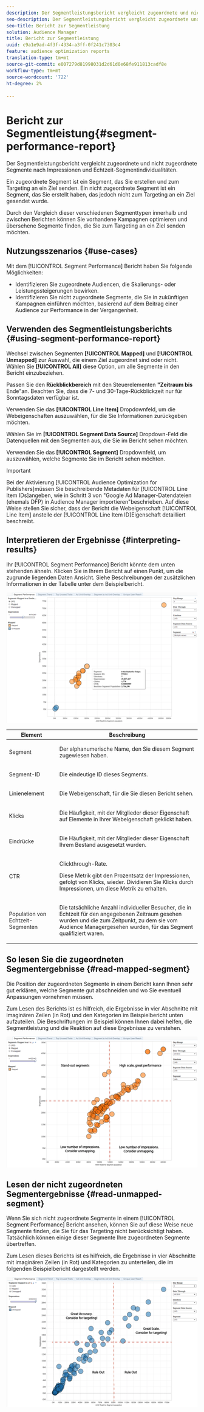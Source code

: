 ```yaml
---
description: Der Segmentleistungsbericht vergleicht zugeordnete und nicht zugeordnete Segmente nach Impressionen und Echtzeit-Segmentindividualitäten. Ein zugeordnete Segment ist ein Segment, das Sie erstellen und zum Targeting an ein Ziel senden. Ein nicht zugeordnete Segment ist ein Segment, das Sie erstellt haben, das jedoch nicht zum Targeting an ein Ziel gesendet wurde. Durch den Vergleich dieser verschiedenen Segmenttypen innerhalb und zwischen Berichten können Sie vorhandene Kampagnen optimieren und übersehene Segmente finden, die Sie zum Targeting an ein Ziel senden möchten.
seo-description: Der Segmentleistungsbericht vergleicht zugeordnete und nicht zugeordnete Segmente nach Impressionen und Echtzeit-Segmentindividualitäten. Ein zugeordnete Segment ist ein Segment, das Sie erstellen und zum Targeting an ein Ziel senden. Ein nicht zugeordnete Segment ist ein Segment, das Sie erstellt haben, das jedoch nicht zum Targeting an ein Ziel gesendet wurde. Durch den Vergleich dieser verschiedenen Segmenttypen innerhalb und zwischen Berichten können Sie vorhandene Kampagnen optimieren und übersehene Segmente finden, die Sie zum Targeting an ein Ziel senden möchten.
seo-title: Bericht zur Segmentleistung
solution: Audience Manager
title: Bericht zur Segmentleistung
uuid: c9a1e9ad-4f3f-4334-a3ff-0f241c7303c4
feature: audience optimization reports
translation-type: tm+mt
source-git-commit: e007279d81998031d2d61d0e68fe911813cadf8e
workflow-type: tm+mt
source-wordcount: '722'
ht-degree: 2%

---
```



# Bericht zur Segmentleistung{#segment-performance-report}

Der Segmentleistungsbericht vergleicht zugeordnete und nicht zugeordnete Segmente nach Impressionen und Echtzeit-Segmentindividualitäten.

Ein zugeordnete Segment ist ein Segment, das Sie erstellen und zum Targeting an ein Ziel senden. Ein nicht zugeordnete Segment ist ein Segment, das Sie erstellt haben, das jedoch nicht zum Targeting an ein Ziel gesendet wurde.

Durch den Vergleich dieser verschiedenen Segmenttypen innerhalb und zwischen Berichten können Sie vorhandene Kampagnen optimieren und übersehene Segmente finden, die Sie zum Targeting an ein Ziel senden möchten.

## Nutzungsszenarios {#use-cases}

Mit dem [!UICONTROL Segment Performance] Bericht haben Sie folgende Möglichkeiten:

* Identifizieren Sie zugeordnete Audiencen, die Skalierungs- oder Leistungssteigerungen bewirken.
* Identifizieren Sie nicht zugeordnete Segmente, die Sie in zukünftigen Kampagnen einführen möchten, basierend auf dem Beitrag einer Audience zur Performance in der Vergangenheit.

## Verwenden des Segmentleistungsberichts {#using-segment-performance-report}

Wechsel zwischen Segmenten **[!UICONTROL Mapped]** und **[!UICONTROL Unmapped]** zur Auswahl, die einem Ziel zugeordnet sind oder nicht. Wählen Sie **[!UICONTROL All]** diese Option, um alle Segmente in den Bericht einzubeziehen.

Passen Sie den **Rückblickbereich** mit den Steuerelementen **&quot;Zeitraum bis** Ende&quot;an. Beachten Sie, dass die 7- und 30-Tage-Rückblickzeit nur für Sonntagsdaten verfügbar ist.

Verwenden Sie das **[!UICONTROL Line Item]** Dropdownfeld, um die Webeigenschaften auszuwählen, für die Sie Informationen zurückgeben möchten.

Wählen Sie im **[!UICONTROL Segment Data Source]** Dropdown-Feld die Datenquellen mit den Segmenten aus, die Sie im Bericht sehen möchten.

Verwenden Sie das **[!UICONTROL Segment]** Dropdownfeld, um auszuwählen, welche Segmente Sie im Bericht sehen möchten.

>[!IMPORTANT]
>
>Bei der Aktivierung [!UICONTROL Audience Optimization for Publishers]müssen Sie beschreibende Metadaten für [!UICONTROL Line Item IDs]angeben, wie in Schritt 3 von &quot;Google Ad Manager-Datendateien (ehemals DFP) in Audience Manager [](../../../reporting/audience-optimization-reports/aor-publishers/import-dfp.md)importieren&quot;beschrieben. Auf diese Weise stellen Sie sicher, dass der Bericht die Webeigenschaft [!UICONTROL Line Item] anstelle der [!UICONTROL Line Item ID]Eigenschaft detailliert beschreibt.

## Interpretieren der Ergebnisse {#interpreting-results}

Ihr [!UICONTROL Segment Performance] Bericht könnte dem unten stehenden ähneln. Klicken Sie in Ihrem Bericht auf einen Punkt, um die zugrunde liegenden Daten Ansicht. Siehe Beschreibungen der zusätzlichen Informationen in der Tabelle unter dem Beispielbericht.

![](assets/publisher_segment_performance.png)

<table id="table_AFE2540583C34835B04584693ADFD26A"> 
 <thead> 
  <tr> 
   <th colname="col1" class="entry"> Element </th> 
   <th colname="col2" class="entry"> Beschreibung </th> 
  </tr>
 </thead>
 <tbody> 
  <tr> 
   <td colname="col1"> <p>Segment </p> </td> 
   <td colname="col2"> <p>Der alphanumerische Name, den Sie diesem Segment zugewiesen haben. </p> </td> 
  </tr> 
  <tr> 
   <td colname="col1"> <p>Segment-ID </p> </td> 
   <td colname="col2"> <p>Die eindeutige ID dieses Segments. </p> </td> 
  </tr> 
  <tr> 
   <td colname="col1"> <p>Linienelement </p> </td> 
   <td colname="col2"> <p>Die Webeigenschaft, für die Sie diesen Bericht sehen. </p> </td> 
  </tr> 
  <tr> 
   <td colname="col1"> <p>Klicks </p> </td> 
   <td colname="col2"> <p>Die Häufigkeit, mit der Mitglieder dieser Eigenschaft auf Elemente in Ihrer Webeigenschaft geklickt haben. </p> </td> 
  </tr> 
  <tr> 
   <td colname="col1"> <p>Eindrücke </p> </td> 
   <td colname="col2"> <p>Die Häufigkeit, mit der Mitglieder dieser Eigenschaft Ihrem Bestand ausgesetzt wurden. </p> </td> 
  </tr> 
  <tr> 
   <td colname="col1"> <p>CTR </p> </td> 
   <td colname="col2"> <p>Clickthrough-Rate. </p> <p>Diese Metrik gibt den Prozentsatz der Impressionen, gefolgt von Klicks, wieder. Dividieren Sie Klicks durch Impressionen, um diese Metrik zu erhalten. </p> </td> 
  </tr> 
  <tr> 
   <td colname="col1"> <p>Population von Echtzeit-Segmenten </p> </td> 
   <td colname="col2"> <p>Die tatsächliche Anzahl individueller Besucher, die in Echtzeit für den angegebenen Zeitraum gesehen wurden und die zum Zeitpunkt, zu dem sie vom <span class="keyword"> Audience Manager</span>gesehen wurden, für das Segment qualifiziert waren. </p> </td> 
  </tr> 
 </tbody> 
</table>

## So lesen Sie die zugeordneten Segmentergebnisse {#read-mapped-segment}

Die Position der zugeordneten Segmente in einem Bericht kann Ihnen sehr gut erklären, welche Segmente gut abschneiden und wo Sie eventuell Anpassungen vornehmen müssen.

Zum Lesen des Berichts ist es hilfreich, die Ergebnisse in vier Abschnitte mit imaginären Zeilen (in Rot) und den Kategorien im Beispielbericht unten aufzuteilen. Die Beschriftungen im Beispiel können Ihnen dabei helfen, die Segmentleistung und die Reaktion auf diese Ergebnisse zu verstehen.

![](assets/publisher_segment_performance_mapped.png)

## Lesen der nicht zugeordneten Segmentergebnisse {#read-unmapped-segment}

Wenn Sie sich nicht zugeordnete Segmente in einem [!UICONTROL Segment Performance] Bericht ansehen, können Sie auf diese Weise neue Segmente finden, die Sie für das Targeting nicht berücksichtigt haben. Tatsächlich können einige dieser Segmente Ihre zugeordneten Segmente übertreffen.

Zum Lesen dieses Berichts ist es hilfreich, die Ergebnisse in vier Abschnitte mit imaginären Zeilen (in Rot) und Kategorien zu unterteilen, die im folgenden Beispielbericht dargestellt werden.

![](assets/publisher_segment_performance_unmapped.png)
